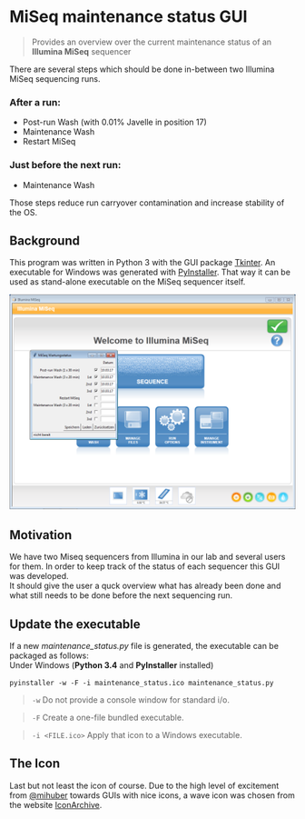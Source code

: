 # MiSeq maintenance status GUI
> Provides an overview over the current maintenance status of an **Illumina MiSeq** sequencer

There are several steps which should be done in-between two Illumina MiSeq sequencing runs.

### After a run:
* Post-run Wash (with 0.01% Javelle in position 17)
* Maintenance Wash
* Restart MiSeq

### Just before the next run:
* Maintenance Wash

Those steps reduce run carryover contamination and increase stability of the OS.


## Background
This program was written in Python 3 with the GUI package [Tkinter]("https://docs.python.org/3.4/library/tkinter.html"). An executable for Windows was generated with [PyInstaller]("http://www.pyinstaller.org/"). That way it can be used as stand-alone executable on the MiSeq sequencer itself.

![](maintenance_status_screenshot.png "Example of a MiSeq Screen running the GUI")

## Motivation

We have two Miseq sequencers from Illumina in our lab and several users for them. In order to keep track of the status of each sequencer this GUI was developed.  
It should give the user a quck overview what has already been done and what still needs to be done before the next sequencing run.

<!---
## Usage
*(Include description how to use it)*
--->

## Update the executable
If a new *maintenance_status.py* file is generated, the executable can be packaged as follows:  
Under Windows (**Python 3.4** and **PyInstaller** installed)  
```
pyinstaller -w -F -i maintenance_status.ico maintenance_status.py
```

> `-w` Do not provide a console window for standard i/o.

> `-F` Create a one-file bundled executable.

> `-i <FILE.ico>` Apply that icon to a Windows executable.



## The Icon

Last but not least the icon of course. Due to the high level of excitement from [@mihuber]("https://github.com/mihuber") towards GUIs with nice icons, a wave icon was chosen from the website [IconArchive]("http://www.iconarchive.com/").
